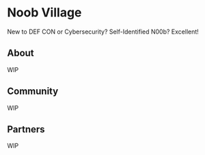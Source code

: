 # Noob Village

New to DEF CON or Cybersecurity?
Self-Identified N00b?
Excellent!

## About

WIP

## Community

WIP

## Partners

WIP
